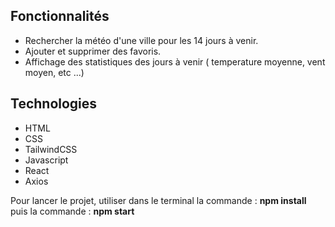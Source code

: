 ## Fonctionnalités 

- Rechercher la météo d'une ville pour les 14 jours à venir.
- Ajouter et supprimer des favoris.
- Affichage des statistiques des jours à venir ( temperature moyenne, vent moyen, etc ...)

## Technologies

- HTML
- CSS
- TailwindCSS
- Javascript
- React
- Axios

Pour lancer le projet, utiliser dans le terminal la commande : **npm install** puis la commande : **npm start**
